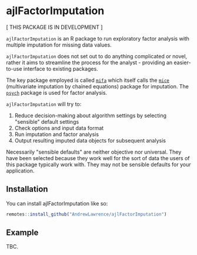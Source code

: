 # ajlFactorImputation

[ THIS PACKAGE IS IN DEVELOPMENT ]

`ajlFactorImputation` is an R package to run exploratory factor analysis with multiple imputation for missing data values.

`ajlFactorImputation` does not set out to do anything complicated or novel, rather it aims to streamline the process for the analyst - providing an easier-to-use interface to existing packages.

The key package employed is called [`mifa`](https://github.com/teebusch/mifa) which itself calls the [`mice`](https://amices.org/mice/) (multivariate imputation by chained equations) package for imputation. The [`psych`](https://personality-project.org/r/psych/) package is used for factor analysis.

`ajlFactorImputation` will try to:

1)  Reduce decision-making about algorithm settings by selecting "sensible" default settings
2)  Check options and input data format
3)  Run imputation and factor analysis
4)  Output resulting imputed data objects for subsequent analysis

Necessarily "sensible defaults" are neither objective nor universal. They have been selected because they work well for the sort of data the users of this package typically work with. They may not be sensible defaults for your application.

## Installation

You can install ajlFactorImputation like so:

``` r
remotes::install_github("AndrewLawrence/ajlFactorImputation")
```

## Example

TBC.
